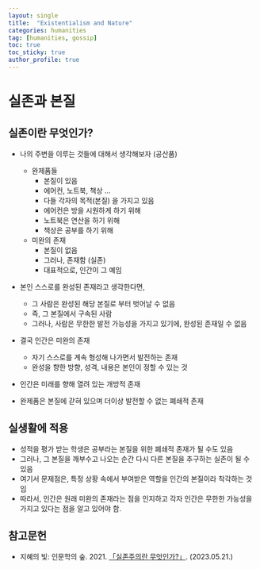 ```yaml
---
layout: single
title:  "Existentialism and Nature"
categories: humanities
tag: [humanities, gossip]
toc: true
toc_sticky: true
author_profile: true
---
```


# 실존과 본질

## 실존이란 무엇인가?
- 나의 주변을 이루는 것들에 대해서 생각해보자 (공산품)
    - 완제품들
        - 본질이 있음
        - 에어컨, 노트북, 책상 ...
        - 다들 각자의 목적(본질) 을 가지고 있음
        - 에어컨은 방을 시원하게 하기 위해
        - 노트북은 연산을 하기 위해
        - 책상은 공부를 하기 위해
    - 미완의 존재
        - 본질이 없음
        - 그러나, 존재함 (실존)
        - 대표적으로, 인간이 그 예임

- 본인 스스로를 완성된 존재라고 생각한다면,
    - 그 사람은 완성된 해당 본질로 부터 벗어날 수 없음
    - 즉, 그 본질에서 구속된 사람
    - 그러나, 사람은 무한한 발전 가능성을 가지고 있기에, 완성된 존재일 수 없음

- 결국 인간은 미완의 존재
    - 자기 스스로를 계속 형성해 나가면서 발전하는 존재
    - 완성을 향한 방향, 성격, 내용은 본인이 정할 수 있는 것

- 인간은 미래를 향해 열려 있는 개방적 존재

- 완제품은 본질에 갇혀 있으며 더이상 발전할 수 없는 폐쇄적 존재

## 실생활에 적용
- 성적을 평가 받는 학생은 공부라는 본질을 위한 폐쇄적 존재가 될 수도 있음
- 그러나, 그 본질을 깨부수고 나오는 순간 다시 다른 본질을 추구하는 실존이 될 수 있음
- 여기서 문제점은, 특정 상황 속에서 부여받은 역할을 인간의 본질이라 착각하는 것임
- 따라서, 인간은 원래 미완의 존재라는 점을 인지하고 각자 인간은 무한한 가능성을 가지고 있다는 점을 알고 있어야 함.

## 참고문헌
- 지혜의 빛: 인문학의 숲. 2021. [「실존주의란 무엇인가?」](https://www.youtube.com/watch?v=G_SiF6Oqqlk). (2023.05.21.)
